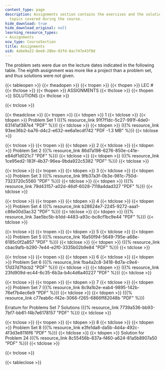 ```yaml
---
content_type: page
description: Assignments section contains the exercises and the solutions for the
  topics covered during the course.
hide_download: true
hide_download_original: null
learning_resource_types:
- Assignments
ocw_type: CourseSection
title: Assignments
uid: 4abe0a22-8ee8-28be-92fd-8ac747e43f8d
---
```


The problem sets were due on the lecture dates indicated in the following table. The eighth assignment was more like a project than a problem set, and thus solutions were not given.

{{< tableopen >}}
{{< theadopen >}}
{{< tropen >}}
{{< thopen >}}
LEC #
{{< thclose >}}
{{< thopen >}}
ASSIGNMENTS
{{< thclose >}}
{{< thopen >}}
SOLUTIONS
{{< thclose >}}

{{< trclose >}}

{{< theadclose >}}
{{< tropen >}}
{{< tdopen >}}
1
{{< tdclose >}}
{{< tdopen >}}
Problem Set 1 ({{% resource_link 91f7f1dc-5c27-991f-4de0-63141af387e4 "PDF" %}})
{{< tdclose >}}
{{< tdopen >}}
({{% resource_link 93ee36b2-ba76-d4c2-e632-ee6a1ecdf742 "PDF -1.3 MB" %}})
{{< tdclose >}}

{{< trclose >}}
{{< tropen >}}
{{< tdopen >}}
2
{{< tdclose >}}
{{< tdopen >}}
Problem Set 2 ({{% resource_link 86d7a198-6276-850e-c41e-e84df1d021c7 "PDF" %}})
{{< tdclose >}}
{{< tdopen >}}
({{% resource_link 1ce95ed2-183f-4b37-96ea-9bda922c5382 "PDF" %}})
{{< tdclose >}}

{{< trclose >}}
{{< tropen >}}
{{< tdopen >}}
3
{{< tdclose >}}
{{< tdopen >}}
Problem Set 3 ({{% resource_link 9fb37a3f-0b3e-981c-750d-7323720c5560 "PDF" %}})
{{< tdclose >}}
{{< tdopen >}}
({{% resource_link 79d43157-a02d-46df-6028-7118a4dad327 "PDF" %}})
{{< tdclose >}}

{{< trclose >}}
{{< tropen >}}
{{< tdopen >}}
4
{{< tdclose >}}
{{< tdopen >}}
Problem Set 4 ({{% resource_link b28624e7-2245-9272-aaa1-c86e00d3ac32 "PDF" %}})
{{< tdclose >}}
{{< tdopen >}}
({{% resource_link 3ae5bc5b-b1dd-4483-a93c-bc8cf1bc9e44 "PDF" %}})
{{< tdclose >}}

{{< trclose >}}
{{< tropen >}}
{{< tdopen >}}
5
{{< tdclose >}}
{{< tdopen >}}
Problem Set 5 ({{% resource_link 16a50f94-5649-795e-a68e-6185c0f2a857 "PDF" %}})
{{< tdclose >}}
{{< tdopen >}}
({{% resource_link cbac9afb-b290-7e44-e2f0-3335b02b9e84 "PDF" %}})
{{< tdclose >}}

{{< trclose >}}
{{< tropen >}}
{{< tdopen >}}
6
{{< tdclose >}}
{{< tdopen >}}
Problem Set 6 ({{% resource_link fba4a2c8-3418-8d7a-c9e4-17d37d7fdcb2 "PDF" %}})
{{< tdclose >}}
{{< tdopen >}}
({{% resource_link 23fd909d-ec44-6c35-6b3a-b4c4d6a40227 "PDF" %}})
{{< tdclose >}}

{{< trclose >}}
{{< tropen >}}
{{< tdopen >}}
7
{{< tdclose >}}
{{< tdopen >}}
Problem Set 7 ({{% resource_link 8c9a1b2e-eab4-9895-142b-76ef7b4ec6e9 "PDF" %}})
{{< tdclose >}}
{{< tdopen >}}
({{% resource_link c77eab6c-f42e-3066-f265-6866ff82048b "PDF" %}})  
  
Erratum for Problems Set 7 Solutions ({{% resource_link 7739a536-bb93-7bf7-bb61-f4b7e6178157 "PDF" %}})
{{< tdclose >}}

{{< trclose >}}
{{< tropen >}}
{{< tdopen >}}
8
{{< tdclose >}}
{{< tdopen >}}
Problem Set 8 ({{% resource_link e3fe1da8-da5b-4d4a-492c-4f3d3e8116f6 "PDF" %}})
{{< tdclose >}}
{{< tdopen >}}
Solution for Problem 24 ({{% resource_link 8c55456b-837a-f460-a624-81a5b8907a50 "PDF" %}})
{{< tdclose >}}

{{< trclose >}}

{{< tableclose >}}
